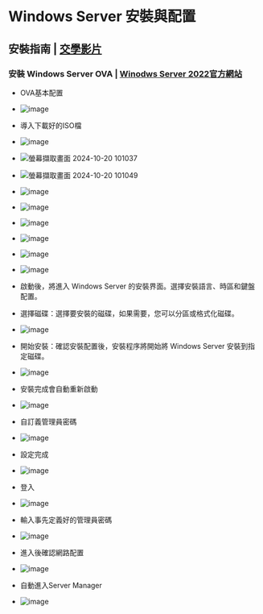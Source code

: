 # Windows Server 安裝與配置
## 安裝指南 | [交學影片](https://youtu.be/63Td9WMdM4E)
### 安裝 Windows Server OVA | [Winodws Server 2022官方網站](https://www.microsoft.com/zh-tw/evalcenter/download-windows-server-2022)
- OVA基本配置
- ![image](https://github.com/user-attachments/assets/96806c41-b2e9-4a2b-a76b-3ba3a69e6674)
- 導入下載好的ISO檔
- ![image](https://github.com/user-attachments/assets/a4f25365-5200-493d-a26e-6bdada8f0e06)
- ![螢幕擷取畫面 2024-10-20 101037](https://github.com/user-attachments/assets/2a600967-7848-40e1-b2aa-4654012cf149)
- ![螢幕擷取畫面 2024-10-20 101049](https://github.com/user-attachments/assets/2643d127-5d6d-47da-a887-cdf5813c69c2)
- ![image](https://github.com/user-attachments/assets/64d500d5-2bb3-40db-9c08-4f70d8b0c26d)

- ![image](https://github.com/user-attachments/assets/854a7178-e863-46d0-a347-48c07e3ce62d)
- ![image](https://github.com/user-attachments/assets/4d295b70-5d36-4c25-9f25-09baa0d34d30)
- ![image](https://github.com/user-attachments/assets/a93199ea-952e-47b1-8b28-89d18f5f9c39)
- ![image](https://github.com/user-attachments/assets/15804629-7e98-4b96-943c-3bec43ea34a6)
- ![image](https://github.com/user-attachments/assets/8bc1a1af-8ad0-4fcd-8434-1961c5188b69)
- 啟動後，將進入 Windows Server 的安裝界面。選擇安裝語言、時區和鍵盤配置。
- 選擇磁碟：選擇要安裝的磁碟，如果需要，您可以分區或格式化磁碟。
- ![image](https://github.com/user-attachments/assets/2593e65f-c9d2-4c7b-99a4-4497e3b44dc4)
- 開始安裝：確認安裝配置後，安裝程序將開始將 Windows Server 安裝到指定磁碟。
- ![image](https://github.com/user-attachments/assets/aefbe514-20ff-4035-97e5-b6d526c72b78)
- 安裝完成會自動重新啟動
- ![image](https://github.com/user-attachments/assets/eabe99b0-1d68-4591-8fae-cff7f3e08a5a)
- 自訂義管理員密碼
- ![image](https://github.com/user-attachments/assets/712fda0d-9925-4b26-a76b-a079ada60baa)
- 設定完成
- ![image](https://github.com/user-attachments/assets/9ec53f9f-2dc4-4849-b416-605d68447581)
- 登入
- ![image](https://github.com/user-attachments/assets/93df5543-a2ad-4bd6-bb96-3d5f8fc03fb3)
- 輸入事先定義好的管理員密碼
- ![image](https://github.com/user-attachments/assets/5b27212b-1de5-4374-984c-ead895fe3f5c)
- 進入後確認網路配置
- ![image](https://github.com/user-attachments/assets/413284a6-b0ca-4136-9cc7-e9b610760f4a)
- 自動進入Server Manager
- ![image](https://github.com/user-attachments/assets/a3978fd0-47d2-4378-8d21-5a90c345c061)




